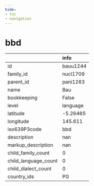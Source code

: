 ```yaml
---
hide:
- toc
- navigation
---
```

# bbd
|                      | info     |
|:---------------------|:---------|
| id                   | bauu1244 |
| family_id            | nucl1709 |
| parent_id            | pani1263 |
| name                 | Bau      |
| bookkeeping          | False    |
| level                | language |
| latitude             | -5.26465 |
| longitude            | 145.611  |
| iso639P3code         | bbd      |
| description          | nan      |
| markup_description   | nan      |
| child_family_count   | 0        |
| child_language_count | 0        |
| child_dialect_count  | 0        |
| country_ids          | PG       |